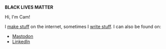 **BLACK LIVES MATTER**

Hi, I'm Cam!

I [make stuff](https://github.com/cwardzala) on the internet, sometimes I [write stuff](https://dev.to/cwardzala).
I can also be found on:

- [Mastodon](https://mastodon.social/@cwardzala)
- [LinkedIn](https://www.linkedin.com/in/cameronwardzala/)
